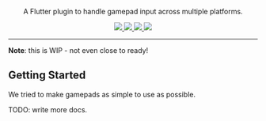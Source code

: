 <p align="center">
  A Flutter plugin to handle gamepad input across multiple platforms.
</p>

<p align="center">
  <a title="Pub" href="https://pub.dev/packages/gamepads">
    <img src="https://img.shields.io/pub/v/gamepads.svg?style=popout&include_prereleases"/>
  </a>
  <a title="Build Status" href="https://github.com/bluefireteam/gamepads/actions?query=workflow%3Abuild+branch%3Amain">
    <img src="https://github.com/bluefireteam/gamepads/workflows/build/badge.svg?branch=main"/>
  </a>
  <a title="Discord" href="https://discord.gg/pxrBmy4">
    <img src="https://img.shields.io/discord/509714518008528896.svg"/>
  </a>
  <a title="Melos" href="https://github.com/invertase/melos">
    <img src="https://img.shields.io/badge/maintained%20with-melos-f700ff.svg"/>
  </a>
</p>

---

**Note**: this is WIP - not even close to ready!


## Getting Started

We tried to make gamepads as simple to use as possible.

TODO: write more docs.
